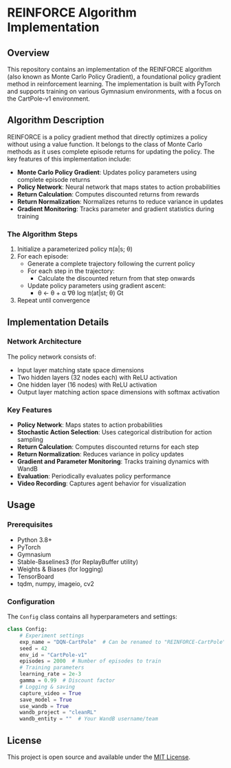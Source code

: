 # REINFORCE Algorithm Implementation

## Overview

This repository contains an implementation of the REINFORCE algorithm (also known as Monte Carlo Policy Gradient), a foundational policy gradient method in reinforcement learning. The implementation is built with PyTorch and supports training on various Gymnasium environments, with a focus on the CartPole-v1 environment.

## Algorithm Description

REINFORCE is a policy gradient method that directly optimizes a policy without using a value function. It belongs to the class of Monte Carlo methods as it uses complete episode returns for updating the policy. The key features of this implementation include:

- **Monte Carlo Policy Gradient**: Updates policy parameters using complete episode returns
- **Policy Network**: Neural network that maps states to action probabilities
- **Return Calculation**: Computes discounted returns from rewards
- **Return Normalization**: Normalizes returns to reduce variance in updates
- **Gradient Monitoring**: Tracks parameter and gradient statistics during training

### The Algorithm Steps

1. Initialize a parameterized policy π(a|s; θ)
2. For each episode:
   - Generate a complete trajectory following the current policy
   - For each step in the trajectory:
     - Calculate the discounted return from that step onwards
   - Update policy parameters using gradient ascent:
     - θ ← θ + α ∇θ log π(at|st; θ) Gt
3. Repeat until convergence

## Implementation Details

### Network Architecture

The policy network consists of:
- Input layer matching state space dimensions
- Two hidden layers (32 nodes each) with ReLU activation
- One hidden layer (16 nodes) with ReLU activation
- Output layer matching action space dimensions with softmax activation

### Key Features

- **Policy Network**: Maps states to action probabilities
- **Stochastic Action Selection**: Uses categorical distribution for action sampling
- **Return Calculation**: Computes discounted returns for each step
- **Return Normalization**: Reduces variance in policy updates
- **Gradient and Parameter Monitoring**: Tracks training dynamics with WandB
- **Evaluation**: Periodically evaluates policy performance
- **Video Recording**: Captures agent behavior for visualization

## Usage

### Prerequisites

- Python 3.8+
- PyTorch
- Gymnasium
- Stable-Baselines3 (for ReplayBuffer utility)
- Weights & Biases (for logging)
- TensorBoard
- tqdm, numpy, imageio, cv2

### Configuration

The `Config` class contains all hyperparameters and settings:

```python
class Config:
    # Experiment settings
    exp_name = "DQN-CartPole"  # Can be renamed to "REINFORCE-CartPole"
    seed = 42
    env_id = "CartPole-v1"
    episodes = 2000  # Number of episodes to train
    # Training parameters
    learning_rate = 2e-3
    gamma = 0.99  # Discount factor
    # Logging & saving
    capture_video = True
    save_model = True
    use_wandb = True
    wandb_project = "cleanRL"
    wandb_entity = ""  # Your WandB username/team
```


## License

This project is open source and available under the [MIT License](LICENSE).
